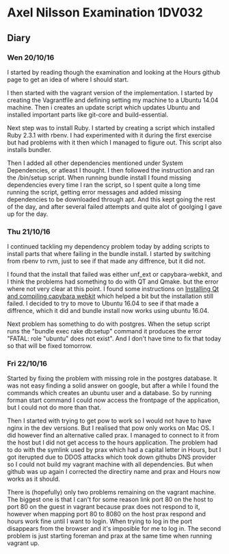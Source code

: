 # Axel Nilsson Examination 1DV032

## Diary
### Wen 20/10/16
I started by reading though the examination and looking at the Hours github page to get an idea of where I should start.

I then started with the vagrant version of the implementation. I started by creating the Vagrantfile and defining setting my machine to a Ubuntu 14.04 machine. Then i creates an update script which updates Ubuntu and installed important parts like git-core and build-essential.

Next step was to install Ruby. I started by creating a script which installed Ruby 2.3.1 with rbenv. I had experimented with it during the first exercise but had problems with it then which I managed to figure out. This script also installs bundler.

Then I added all other dependencies mentioned under System Dependencies, or atleast I thought. I then followed the instruction and ran the /bin/setup script. When running bundle install I found missing dependencies every time I ran the script, so I spent quite a long time running the script, getting error messages and added missing dependencies to be downloaded through apt. And this kept going the rest of the day, and after several failed attempts and quite alot of goolging I gave up for the day.

### Thu 21/10/16
I continued tackling my dependency problem today by adding scripts to install parts that where failing in the bundle install. I started by switching from rbenv to rvm, just to see if that made any diffrence, but it did not.

I found that the install that failed was either unf_ext or capybara-webkit, and I think the problems had something to do with QT and Qmake. but the error where not very clear at this point. I found some instructions on [Installing Qt and compiling capybara webkit](https://github.com/thoughtbot/capybara-webkit/wiki/Installing-Qt-and-compiling-capybara-webkit#ubuntu-trusty-1404) which helped a bit but the installation still failed. I decided to try to move to Ubuntu 16.04 to see if that made a diffrence, which it did and bundle install now works using ubuntu 16.04.

Next problem has something to do with postgres. When the setup script runs the "bundle exec rake db:setup" command it produces the error "FATAL:  role "ubuntu" does not exist". And I don't have time to fix that today so that will be fixed tomorrow.

### Fri 22/10/16
Started by fixing the problem with missing role in the postgres database. It was not easy finding a solid answer on google, but after a while I found the commands which creates an ubuntu user and a database. So by running forman start command I could now access the frontpage of the application, but I could not do more than that.

Then I started with trying to get pow to work so I would not have to have nginx in the dev versions. But I realised that pow only works on Mac OS. I did however find an alternative called prax. I managed to connect to it from the host but I did not get access to the hours application. The problem had to do with the symlink used by prax which had a capital letter in Hours, but I got iterupted due to DDOS attacks which took down githubs DNS provider so I could not build my vagrant machine with all dependencies. But when github was up again I corrected the directiry name and prax and Hours now works as it should.

There is (hopefully) only two problems remaining on the vagrant machine. The biggest one is that I can't for some reason link port 80 on the host to port 80 on the guest in vagrant because prax does not respond to it, however when mapping port 80 to 8080 on the host prax respond and hours work fine until I want to login. When trying to log in the port disappears from the browser and it's imposible for me to log in. The second problem is just starting foreman and prax at the same time when running vagrant up.

